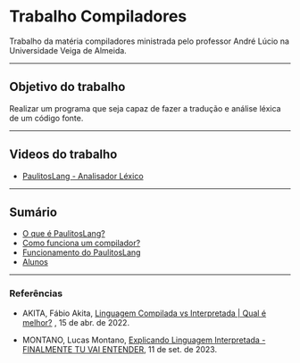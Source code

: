 # Trabalho Compiladores

Trabalho da matéria compiladores ministrada pelo professor André Lúcio na Universidade Veiga de Almeida.

---

## Objetivo do trabalho

Realizar um programa que seja capaz de fazer a tradução e análise léxica de um código fonte.

---

## Videos do trabalho

- [PaulitosLang - Analisador Léxico](https://youtu.be/FkD5Ln1sYPo)

---

## Sumário

- [O que é PaulitosLang?](./paulitoslang.md)
- [Como funciona um compilador?](./como_funciona_um_compilador.md)
- [Funcionamento do PaulitosLang](./funcionamento_paulitos_lang.md)
- [Alunos](./alunos.md)

---

### Referências

- AKITA, Fábio Akita, <a href="https://www.youtube.com/watch?v=SNyh-cubxaU">Linguagem Compilada vs Interpretada | Qual é melhor?</a> , 15 de abr. de 2022.

- MONTANO, Lucas Montano, <a href="https://youtu.be/e4x4IITQvak?si=VotB_hN46C94tN0o">Explicando Linguagem Interpretada - FINALMENTE TU VAI ENTENDER</a>, 11 de set. de 2023.
